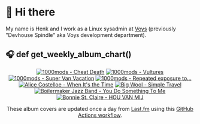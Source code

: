 # 👋 Hi there

My name is Henk and I work as a Linux sysadmin at <a href="https://www.voys.co/about/">Voys</a> (previously "Devhouse Spindle" aka Voys development department).

## 🎧 def get_weekly_album_chart()
<!-- lastfm -->
<p align="center"><a href="https://www.last.fm/music/1000mods/Cheat+Death"><img src="https://lastfm.freetls.fastly.net/i/u/64s/a2eed18910d1444d7b0fdec604316ee2.jpg" title="1000mods - Cheat Death"></a> <a href="https://www.last.fm/music/1000mods/Vultures"><img src="https://lastfm.freetls.fastly.net/i/u/64s/4b943b2315fb41efc1d26452c10027ea.jpg" title="1000mods - Vultures"></a> <a href="https://www.last.fm/music/1000mods/Super+Van+Vacation"><img src="https://lastfm.freetls.fastly.net/i/u/64s/9c4210468e7b4599c5f4d5a913020068.jpg" title="1000mods - Super Van Vacation"></a> <a href="https://www.last.fm/music/1000mods/Repeated+exposure+to..."><img src="https://lastfm.freetls.fastly.net/i/u/64s/97a5984b9549bf1b660a60fa68fce84a.jpg" title="1000mods - Repeated exposure to..."></a> <a href="https://www.last.fm/music/Alice+Costelloe/When+It%27s+the+Time"><img src="https://lastfm.freetls.fastly.net/i/u/64s/cbe2a3db1147be51717fdd7c31467bec.png" title="Alice Costelloe - When It's the Time"></a> <a href="https://www.last.fm/music/Big+Wool/Simple+Travel"><img src="https://lastfm.freetls.fastly.net/i/u/64s/4e9df3bd4eacbc03840032f06b935c3a.jpg" title="Big Wool - Simple Travel"></a> <a href="https://www.last.fm/music/Boilermaker+Jazz+Band/You+Do+Something+To+Me"><img src="https://lastfm.freetls.fastly.net/i/u/64s/83f66df455904cd7b0b037931cca9951.jpg" title="Boilermaker Jazz Band - You Do Something To Me"></a> <a href="https://www.last.fm/music/Bonnie+St.+Claire/HOU+VAN+MIJ"><img src="https://lastfm.freetls.fastly.net/i/u/64s/a29d1959f54c92056584efd60e73b8ac.png" title="Bonnie St. Claire - HOU VAN MIJ"></a> </p>

<p align="center">These album covers are updated once a day from <a href="https://www.last.fm/user/hbokh">Last.fm</a> using this <a href="https://github.com/marketplace/actions/lastfm-to-markdown">GitHub Actions workflow</a>.</p>
